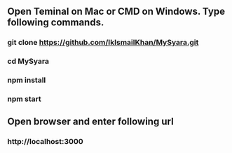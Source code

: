 ## Open Teminal on Mac or CMD on Windows. Type following commands.

### git clone https://github.com/IkIsmailKhan/MySyara.git
### cd MySyara
### npm install
### npm start

## Open browser and enter following url
### http://localhost:3000
